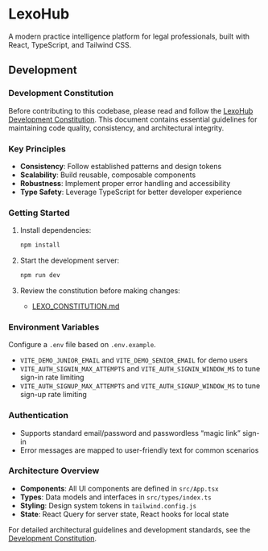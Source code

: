 # LexoHub

A modern practice intelligence platform for legal professionals, built with React, TypeScript, and Tailwind CSS.

## Development

### Development Constitution

Before contributing to this codebase, please read and follow the [LexoHub Development Constitution](./LEXO_CONSTITUTION.md). This document contains essential guidelines for maintaining code quality, consistency, and architectural integrity.

### Key Principles

- **Consistency**: Follow established patterns and design tokens
- **Scalability**: Build reusable, composable components
- **Robustness**: Implement proper error handling and accessibility
- **Type Safety**: Leverage TypeScript for better developer experience

### Getting Started

1. Install dependencies:
   ```bash
   npm install
   ```

2. Start the development server:
   ```bash
   npm run dev
   ```

3. Review the constitution before making changes:
   - [LEXO_CONSTITUTION.md](./LEXO_CONSTITUTION.md)

### Environment Variables

Configure a `.env` file based on `.env.example`.

- `VITE_DEMO_JUNIOR_EMAIL` and `VITE_DEMO_SENIOR_EMAIL` for demo users
- `VITE_AUTH_SIGNIN_MAX_ATTEMPTS` and `VITE_AUTH_SIGNIN_WINDOW_MS` to tune sign-in rate limiting
- `VITE_AUTH_SIGNUP_MAX_ATTEMPTS` and `VITE_AUTH_SIGNUP_WINDOW_MS` to tune sign-up rate limiting

### Authentication

- Supports standard email/password and passwordless “magic link” sign-in
- Error messages are mapped to user-friendly text for common scenarios

### Architecture Overview

- **Components**: All UI components are defined in `src/App.tsx`
- **Types**: Data models and interfaces in `src/types/index.ts`
- **Styling**: Design system tokens in `tailwind.config.js`
- **State**: React Query for server state, React hooks for local state

For detailed architectural guidelines and development standards, see the [Development Constitution](./LEXO_CONSTITUTION.md).